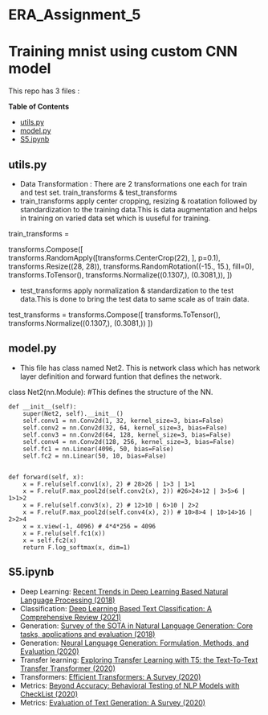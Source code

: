 # ERA_Assignment_5

# Training mnist using custom CNN model

This repo has 3 files :

**Table of Contents**

- [utils.py](#utils.py)
- [model.py](#model.py)
- [S5.ipynb](#S5.ipynb)

## utils.py
- Data Transformation : There are 2 transformations one each for train and test set. train_transforms & test_transforms
- train_transforms apply center cropping, resizing & roatation followed by standardization to the training data.This is data augmentation and helps in training on varied data set which is uuseful for training.

train_transforms = 

transforms.Compose([
    transforms.RandomApply([transforms.CenterCrop(22), ], p=0.1),
    transforms.Resize((28, 28)),
    transforms.RandomRotation((-15., 15.), fill=0),
    transforms.ToTensor(),
    transforms.Normalize((0.1307,), (0.3081,)),
    ])

   
- test_transforms apply normalization & standardization to the test data.This is done to bring the test data to same scale as of train data.

test_transforms = transforms.Compose([
    transforms.ToTensor(),
    transforms.Normalize((0.1307,), (0.3081,))
    ])
    
    
## model.py
- This file has class named Net2. This is network class which has network layer definition and forward funtion that defines the network.


class Net2(nn.Module):
    #This defines the structure of the NN.
    
    def __init__(self):
        super(Net2, self).__init__()
        self.conv1 = nn.Conv2d(1, 32, kernel_size=3, bias=False)
        self.conv2 = nn.Conv2d(32, 64, kernel_size=3, bias=False)
        self.conv3 = nn.Conv2d(64, 128, kernel_size=3, bias=False)
        self.conv4 = nn.Conv2d(128, 256, kernel_size=3, bias=False)
        self.fc1 = nn.Linear(4096, 50, bias=False)
        self.fc2 = nn.Linear(50, 10, bias=False)
    
    
    def forward(self, x):
        x = F.relu(self.conv1(x), 2) # 28>26 | 1>3 | 1>1
        x = F.relu(F.max_pool2d(self.conv2(x), 2)) #26>24>12 | 3>5>6 | 1>1>2
        x = F.relu(self.conv3(x), 2) # 12>10 | 6>10 | 2>2
        x = F.relu(F.max_pool2d(self.conv4(x), 2)) # 10>8>4 | 10>14>16 | 2>2>4
        x = x.view(-1, 4096) # 4*4*256 = 4096
        x = F.relu(self.fc1(x))
        x = self.fc2(x)
        return F.log_softmax(x, dim=1)
        
## S5.ipynb
- Deep Learning: [Recent Trends in Deep Learning Based Natural Language Processing (2018)](https://arxiv.org/pdf/1708.02709.pdf)
- Classification: [Deep Learning Based Text Classification: A Comprehensive Review (2021)](https://arxiv.org/pdf/2004.03705)
- Generation: [Survey of the SOTA in Natural Language Generation: Core tasks, applications and evaluation (2018)](https://www.jair.org/index.php/jair/article/view/11173/26378)
- Generation: [Neural Language Generation: Formulation, Methods, and Evaluation (2020)](https://arxiv.org/pdf/2007.15780.pdf)
- Transfer learning: [Exploring Transfer Learning with T5: the Text-To-Text Transfer Transformer (2020)](https://arxiv.org/abs/1910.10683)
- Transformers: [Efficient Transformers: A Survey (2020)](https://arxiv.org/pdf/2009.06732.pdf)
- Metrics: [Beyond Accuracy: Behavioral Testing of NLP Models with CheckList (2020)](https://arxiv.org/pdf/2005.04118.pdf)
- Metrics: [Evaluation of Text Generation: A Survey (2020)](https://arxiv.org/pdf/2006.14799.pdf)
